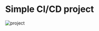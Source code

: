 # Simple CI/CD project

![project](https://user-images.githubusercontent.com/107214499/176271515-00d13d68-fee4-4edf-bbe1-cebea3221b87.png)

